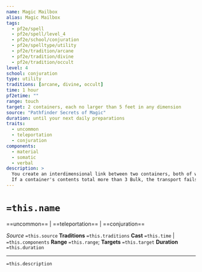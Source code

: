 ```yaml
---
name: Magic Mailbox
alias: Magic Mailbox
tags:
  - pf2e/spell
  - pf2e/spell/level_4
  - pf2e/school/conjuration
  - pf2e/spelltype/utility
  - pf2e/tradition/arcane
  - pf2e/tradition/divine
  - pf2e/tradition/occult
level: 4
school: conjuration
type: utility
traditions: [arcane, divine, occult]
time: 1 hour
pf2etime: ""
range: touch
target: 2 containers, each no larger than 5 feet in any dimension
source: "Pathfinder Secrets of Magic"
duration: until your next daily preparations
traits:
  - uncommon
  - teleportation
  - conjuration
components:
  - material
  - somatic
  - verbal
description: >
  You create an interdimensional link between two containers, both of which must be capable of being closed in such a way that their contents aren't visible. If both containers are left closed for 10 consecutive minutes, the contents of each one, totaling no more than 3 Bulk of nonliving, non-magical material per container, transport to the other's location.
  If a container's contents total more than 3 Bulk, the transport fails. If either container is opened before the full 10 minutes have elapsed, the contents appear as they did when the containers were closed, and the process starts anew as soon as both containers have been closed. After the contents of the containers successfully swap, they can't swap again until after both containers have been opened at least once. Both containers must be located on the same plane for the process to function; if this ceases to be the case or if something else disrupts the effect during an active transposition, the process halts as if one of the containers had been opened.
---
```

# `=this.name`
==uncommon== | ==teleportation== | ==conjuration==

*Source* `=this.source`
**Traditions** `=this.traditions`
**Cast** `=this.time` | `=this.components`
**Range** `=this.range`; **Targets** `=this.target`
**Duration** `=this.duration`

***
`=this.description`